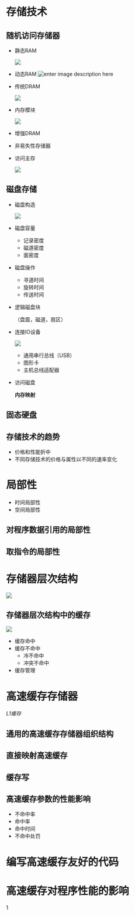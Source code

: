 # 存储技术

## 随机访问存储器

- 静态RAM

  ![](http://itfish.net/Home/Modules/Images/itfish_61045_0.jpg)

- 动态RAM ![enter image description here](http://artimg.ishenping.com/20190430163945966_TSVNYF.jpg)

- 传统DRAM

  ![](http://itfish.net/Home/Modules/Images/itfish_61045_2.jpg)

- 内存模块

  ![](http://itfish.net/Home/Modules/Images/itfish_61045_3.jpg)

- 增强DRAM

- 非易失性存储器

- 访问主存

  ![](http://itfish.net/Home/Modules/Images/itfish_61045_4.jpg)

## 磁盘存储

- 磁盘构造

  ![](http://itfish.net/Home/Modules/Images/itfish_61045_5.jpg)

- 磁盘容量

  - 记录密度
  - 磁道密度
  - 面密度

- 磁盘操作

  - 寻道时间
  - 旋转时间
  - 传送时间

- 逻辑磁盘块

  （盘面，磁道，扇区）

- 连接IO设备

  ![](http://www.pianshen.com/images/281/0013ac41fa289bfec93c3c9ece6b41a9.png)

  - 通用串行总线（USB）
  - 图形卡
  - 主机总线适配器

- 访问磁盘

  **内存映射**

## 固态硬盘

## 存储技术的趋势

- 价格和性能折中
- 不同存储技术的价格与属性以不同的速率变化

# 局部性

- 时间局部性
- 空间局部性

## 对程序数据引用的局部性

## 取指令的局部性

# 存储器层次结构

![](http://www.pianshen.com/images/328/6f35b9255f2323c21c19478089c6d008.png)

## 存储器层次结构中的缓存

![](http://www.pianshen.com/images/46/61cff5bd9636e956ae24618f4e6a90de.png)

- 缓存命中
- 缓存不命中
  - 冷不命中
  - 冲突不命中
- 缓存管理

# 高速缓存存储器

*L1缓存*

## 通用的高速缓存存储器组织结构

## 直接映射高速缓存

## 缓存写

## 高速缓存参数的性能影响

- 不命中率
- 命中率
- 命中时间
- 不命中处罚

# 编写高速缓存友好的代码

# 高速缓存对程序性能的影响

1